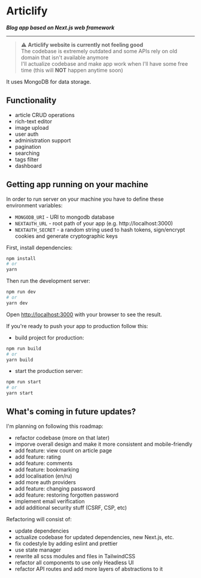 # Articlify

_**Blog app based on Next.js web framework**_

---

> ⚠️ **Articlify website is currently not feeling good**    
> The codebase is extremely outdated and some APIs rely on old domain that isn't available anymore    
> I'll actualize codebase and make app work when I'll have some free time (this will **NOT** happen anytime soon)

It uses MongoDB for data storage.    

## Functionality

- article CRUD operations
- rich-text editor
- image upload
- user auth
- administration support
- pagination
- searching
- tags filter
- dashboard

## Getting app running on your machine

In order to run server on your machine you have to define these environment variables:
- `MONGODB_URI` - URI to mongodb database
- `NEXTAUTH_URL` - root path of your app (e.g. http://localhost:3000)
- `NEXTAUTH_SECRET` - a random string used to hash tokens, sign/encrypt cookies and generate cryptographic keys      

First, install dependencies:

```bash
npm install
# or
yarn
```

Then run the development server:

```bash
npm run dev
# or
yarn dev
```

Open [http://localhost:3000](http://localhost:3000) with your browser to see the result.

If you're ready to push your app to production follow this:
- build project for production:
```bash
npm run build
# or
yarn build
```
- start the production server:
```bash
npm run start
# or
yarn start
```

## What's coming in future updates?

I'm planning on following this roadmap:
- refactor codebase (more on that later)
- imporve overall design and make it more consistent and mobile-friendly
- add feature: view count on article page
- add feature: rating
- add feature: comments
- add feature: bookmarking
- add localisation (en/ru)
- add more auth providers
- add feature: changing password
- add feature: restoring forgotten password
- implement email verification
- add additional security stuff (CSRF, CSP, etc)

Refactoring will consist of:
- update dependencies
- actualize codebase for updated dependencies, new Next.js, etc.
- fix codestyle by adding eslint and prettier
- use state manager
- rewrite all scss modules and files in TailwindCSS
- refactor all components to use only Headless UI
- refactor API routes and add more layers of abstractions to it
